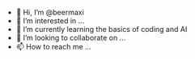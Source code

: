- 👋 Hi, I’m @beermaxi
- 👀 I’m interested in ...
- 🌱 I’m currently learning the basics of coding and AI
- 💞️ I’m looking to collaborate on ...
- 📫 How to reach me ...

<!---
beermaxi/beermaxi is a ✨ special ✨ repository because its `README.md` (this file) appears on your GitHub profile.
You can click the Preview link to take a look at your changes.
--->
